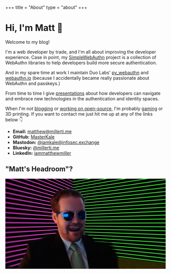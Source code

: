 +++
title = "About"
type = "about"
+++
<h1>Hi, I'm Matt 👋</h1>

Welcome to my blog!

I'm a web developer by trade, and I'm all about improving the developer experience. Case in point, my [SimpleWebAuthn](https://simplewebauthn.dev/) project is a collection of WebAuthn libraries to help developers build more secure authentication.

And in my spare time at work I maintain Duo Labs' [py_webauthn](https://github.com/duo-labs/py_webauthn) and [webauthn.io](https://webauthn.io) (because I accidentally became really passionate about WebAuthn and passkeys.)

From time to time I give [presentations](/categories/presentations/) about how developers can navigate and embrace new technologies in the authentication and identity spaces.

When I'm not [blogging](/) or [working on open-source](https://github.com/MasterKale), I'm probably [gaming](/gaming/) or 3D printing. If you want to contact me just hit me up at any of the links below 👇

- **Email:** matthew@millerti.me
- **GitHub:** [MasterKale](https://github.com/MasterKale)
- **Mastodon:** <a rel="me" href="https://infosec.exchange/@iamkale">@iamkale@infosec.exchange</a>
- **Bluesky:** [@millerti.me](https://bsky.app/profile/millerti.me)
- **LinkedIn:** [iammatthewmiller](https://www.linkedin.com/in/iammatthewmiller/)

## "Matt's Headroom"?

![Matt Headroom](matt-headroom-small.jpg)

